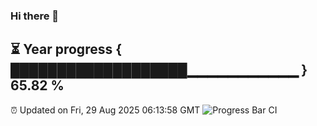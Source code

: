### Hi there 👋
⏳ Year progress { ███████████████████▁▁▁▁▁▁▁▁▁▁▁ } 65.82 %
---
⏰ Updated on Fri, 29 Aug 2025 06:13:58 GMT
![Progress Bar CI](https://github.com/Moyi321/Moyi321/workflows/Progress%20Bar%20CI/badge.svg)
